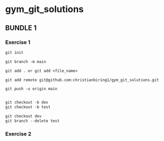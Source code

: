 # gym_git_solutions

## BUNDLE 1

### Exercise 1

```txt
git init

git branch -m main

git add . or git add <file_name>

git add remote git@github.com:christianbiring1/gym_git_solutions.git

git push -u origin main


git checkout -b dev
git checkout -b test

git checkout dev
git branch --delete test
```

### Exercise 2

```sh

```
